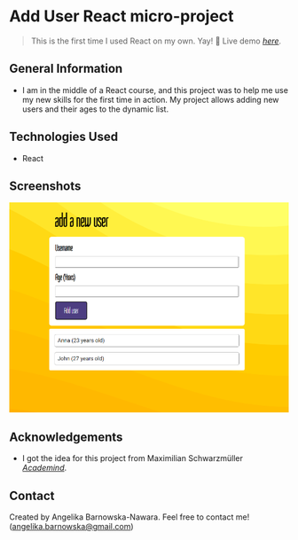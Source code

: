 # Add User React micro-project
> This is the first time I used React on my own. Yay! 🎉
> Live demo [_here_](https://abarnowska.github.io/addUser/).

## General Information
- I am in the middle of a React course, and this project was to help me use my new skills for the first time in action. My project allows adding new users and their ages to the dynamic list.


## Technologies Used
- React


## Screenshots
![Example screenshot](./public/AddUser_screenshot.png)



## Acknowledgements
- I got the idea for this project from Maximilian Schwarzmüller [_Academind_](https://academind.com/).


## Contact
Created by Angelika Barnowska-Nawara. Feel free to contact me! (angelika.barnowska@gmail.com)
